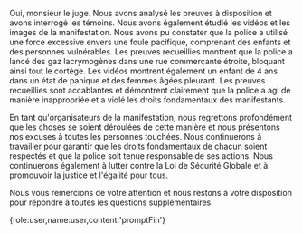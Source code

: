 Oui, monsieur le juge. Nous avons analysé les preuves à disposition et avons interrogé les témoins. Nous avons également étudié les vidéos et les images de la manifestation. Nous avons pu constater que la police a utilisé une force excessive envers une foule pacifique, comprenant des enfants et des personnes vulnérables. Les preuves recueillies montrent que la police a lancé des gaz lacrymogènes dans une rue commerçante étroite, bloquant ainsi tout le cortège. Les vidéos montrent également un enfant de 4 ans dans un état de panique et des femmes âgées pleurant. Les preuves recueillies sont accablantes et démontrent clairement que la police a agi de manière inappropriée et a violé les droits fondamentaux des manifestants.

En tant qu'organisateurs de la manifestation, nous regrettons profondément que les choses se soient déroulées de cette manière et nous présentons nos excuses à toutes les personnes touchées. Nous continuerons à travailler pour garantir que les droits fondamentaux de chacun soient respectés et que la police soit tenue responsable de ses actions. Nous continuerons également à lutter contre la Loi de Sécurité Globale et à promouvoir la justice et l'égalité pour tous.

Nous vous remercions de votre attention et nous restons à votre disposition pour répondre à toutes les questions supplémentaires.

{role:user,name:user,content:'promptFin'}